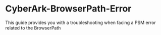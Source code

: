 # CyberArk-BrowserPath-Error
This guide provides you with a troubleshooting when facing a PSM error related to the BrowserPath
